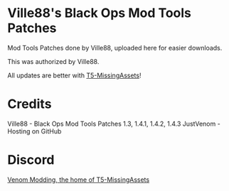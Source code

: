 # Ville88's Black Ops Mod Tools Patches
Mod Tools Patches done by Ville88, uploaded here for easier downloads.

This was authorized by Ville88.

All updates are better with [T5-MissingAssets](https://github.com/VenomModding/T5-MissingAssets)!

# Credits
Ville88 - Black Ops Mod Tools Patches 1.3, 1.4.1, 1.4.2, 1.4.3
JustVenom - Hosting on GitHub

# Discord
[Venom Modding, the home of T5-MissingAssets](https://ouo.io/QK00XQ)
